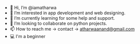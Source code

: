 - 👋 Hi, I’m @iamatharwa
- 👀 I’m interested in app development and web designing.
- 🌱 I’m currently learning for some help and support.
- 💞️ I’m looking to collaborate on python projects.
- 📫 How to reach me -> contact -> atharwaanand@gmail.com
- 💻 I'm a beginner
